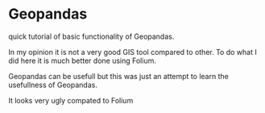 # Geopandas

quick tutorial of basic functionality of Geopandas.

In my opinion it is not a very good GIS tool compared to other. To do what I did here it is much better done using
Folium.

Geopandas can be usefull but this was just an attempt to learn the usefullness of Geopandas.

It looks very ugly compated to Folium
